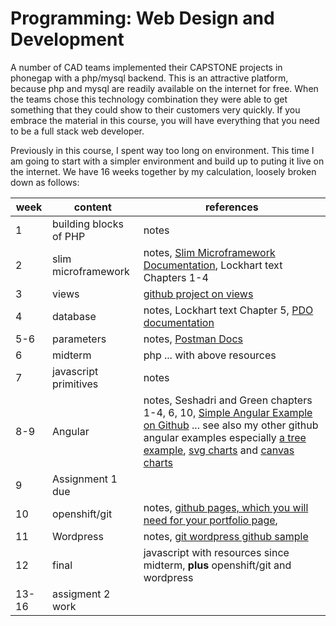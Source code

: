 Programming: Web Design and Development
=======================================

A number of CAD teams implemented their CAPSTONE projects in phonegap with a php/mysql backend. This is an attractive platform, because php and mysql are readily available on the internet for free. When the teams chose this technology combination they were able to get something that they could show to their customers very quickly. If you embrace the material in this course, you will have everything that you need to be a full stack web developer.

Previously in this course, I spent way too long on environment. This time I am going to start with a simpler environment and build up to puting it live on the internet. We have 16 weeks together by my calculation, loosely broken down as follows:

week|content|references
--|--|--
1|building blocks of PHP| notes
2|slim microframework|notes, [Slim Microframework Documentation](https://www.slimframework.com/), Lockhart text Chapters 1-4
3|views|[github project on views](https://github.com/rhildred/slimphpviews)
4|database|notes, Lockhart text Chapter 5, [PDO documentation](http://php.net/manual/en/book.pdo.php)
5-6|parameters| notes, [Postman Docs](https://www.getpostman.com/docs)
6|midterm|php ... with above resources
7|javascript primitives|notes
8-9|Angular|notes, Seshadri and Green chapters 1-4, 6, 10, [Simple Angular Example on Github](https://github.com/rhildred/simpleangular) ... see also my other github angular examples especially [a tree example](https://github.com/rhildred/angular-tree-repeat), [svg charts](http://crudbetter.github.io/angular-charts/) and [canvas charts](http://jtblin.github.io/angular-chart.js/)
9|Assignment 1 due
10|openshift/git|notes, [github pages, which you will need for your portfolio page](https://pages.github.com/), 
11|Wordpress|notes, [git wordpress github sample](https://github.com/rhildred/gitwordpress)
12|final|javascript with resources since midterm, **plus** openshift/git and wordpress
13-16|assigment 2 work


